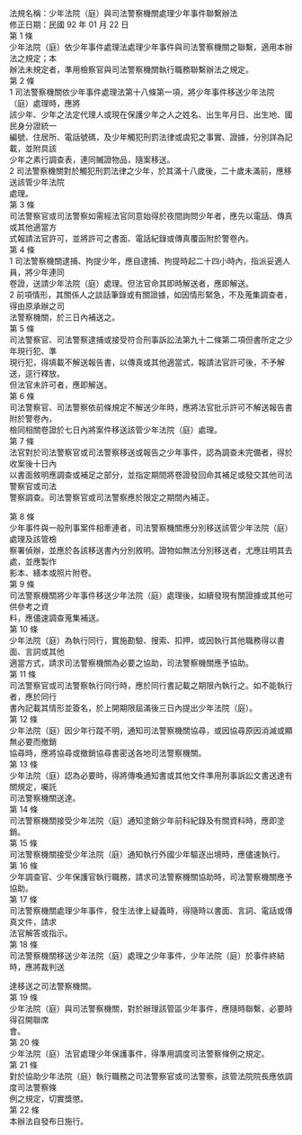 法規名稱：少年法院（庭）與司法警察機關處理少年事件聯繫辦法  
修正日期：民國 92 年 01 月 22 日  
第 1 條  
少年法院（庭）依少年事件處理法處理少年事件與司法警察機關之聯繫，適用本辦法之規定；本  
辦法未規定者，準用檢察官與司法警察機關執行職務聯繫辦法之規定。  
第 2 條  
1 司法警察機關依少年事件處理法第十八條第一項，將少年事件移送少年法院（庭）處理時，應將  
該少年、少年之法定代理人或現在保護少年之人之姓名、出生年月日、出生地、國民身分證統一  
編號、住居所、電話號碼，及少年觸犯刑罰法律或虞犯之事實、證據，分別詳為記載，並附具該  
少年之素行調查表，連同贓證物品，隨案移送。  
2 司法警察機關對於觸犯刑罰法律之少年，於其滿十八歲後，二十歲未滿前，應移送該管少年法院  
處理。  
第 3 條  
司法警察官或司法警察如需經法官同意始得於夜間詢問少年者，應先以電話、傳真或其他適當方  
式報請法官許可，並將許可之書面、電話紀錄或傳真覆函附於警卷內。  
第 4 條  
1 司法警察機關逮捕、拘提少年，應自逮捕、拘提時起二十四小時內，指派妥適人員，將少年連同  
卷證，送請少年法院（庭）處理。但法官命其即時解送者，應即解送。  
2 前項情形，其關係人之談話筆錄或有關證據，如因情形緊急，不及蒐集調查者，得由原承辦之司  
法警察機關，於三日內補送之。  
第 5 條  
司法警察官、司法警察逮捕或接受符合刑事訴訟法第九十二條第二項但書所定之少年現行犯、準  
現行犯，得填載不解送報告書，以傳真或其他適當式，報請法官許可後，不予解送，逕行釋放。  
但法官未許可者，應即解送。  
第 6 條  
司法警察官、司法警察依前條規定不解送少年時，應將法官批示許可不解送報告書附於警卷內，  
檢同相關卷證於七日內將案件移送該管少年法院（庭）處理。  
第 7 條  
法官對於司法警察官或司法警察移送或報告之少年事件，認為調查未完備者，得於收案後十日內  
以書面敘明應調查或補足之部分，並指定期間將卷證發回命其補足或發交其他司法警察官或司法  
警察調查。司法警察官或司法警察應於限定之期間內補正。  


第 8 條  
少年事件與一般刑事案件相牽連者，司法警察機關應分別移送該管少年法院（庭）處理及該管檢  
察署偵辦，並應於各該移送書內分別敘明。證物如無法分別移送者，尤應註明其去處，並應製作  
影本、繕本或照片附卷。  
第 9 條  
司法警察機關將少年事件移送少年法院（庭）處理後，如續發現有關證據或其他可供參考之資  
料，應儘速調查蒐集補送。  
第 10 條  
少年法院（庭）為執行同行，實施勘驗、搜索、扣押，或因執行其他職務得以書面、言詞或其他  
適當方式，請求司法警察機關為必要之協助，司法警察機關應予協助。  
第 11 條  
司法警察官或司法警察執行同行時，應於同行書記載之期限內執行之。如不能執行者，應於同行  
書內記載其情形並簽名，於上開期限屆滿後三日內提出少年法院（庭）。  
第 12 條  
少年法院（庭）因少年行蹤不明，通知司法警察機關協尋，或因協尋原因消滅或顯無必要而撤銷  
協尋時，應將協尋或撤銷協尋書密送各地司法警察機關。  
第 13 條  
少年法院（庭）認為必要時，得將傳喚通知書或其他文件準用刑事訴訟文書送達有關規定，囑託  
司法警察機關送達。  
第 14 條  
司法警察機關接受少年法院（庭）通知塗銷少年前科紀錄及有關資料時，應即塗銷。  
第 15 條  
司法警察機關接受少年法院（庭）通知執行外國少年驅逐出境時，應儘速執行。  
第 16 條  
少年調查官、少年保護官執行職務，請求司法警察機關協助時，司法警察機關應予協助。  
第 17 條  
司法警察機關處理少年事件，發生法律上疑義時，得隨時以書面、言詞、電話或傳真文件，請求  
法官解答或指示。  
第 18 條  
司法警察機關移送少年法院（庭）處理之少年事件，少年法院（庭）於事件終結時，應將裁判送  


達移送之司法警察機關。  
第 19 條  
少年法院（庭）與司法警察機關，對於辦理該管區少年事件，應隨時聯繫，必要時得召開聯席  
會。  
第 20 條  
少年法院（庭）法官處理少年保護事件，得準用調度司法警察條例之規定。  
第 21 條  
對於協助少年法院（庭）執行職務之司法警察官或司法警察，該管法院院長應依調度司法警察條  
例之規定，切實獎懲。  
第 22 條  
本辦法自發布日施行。  


